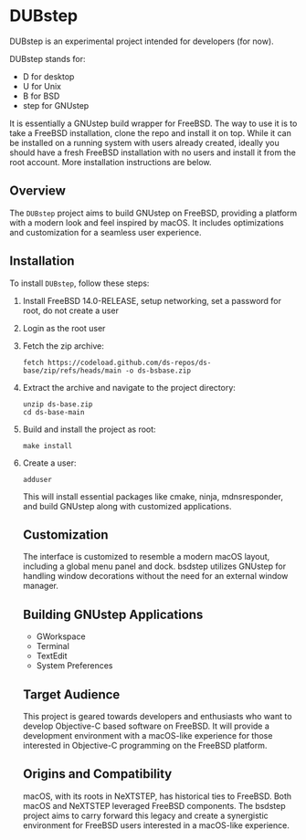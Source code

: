 # DUBstep
DUBstep is an experimental project intended for developers (for now).

DUBstep stands for:

- D for desktop
- U for Unix
- B for BSD
- step for GNUstep

It is essentially a GNUstep build wrapper for FreeBSD. The way to use it is to take a FreeBSD installation, clone the repo and install it on top.
While it can be installed on a running system with users already created, ideally you should have a fresh FreeBSD installation with no users and install it from the root account. More installation instructions are below.

## Overview

The `DUBstep` project aims to build GNUstep on FreeBSD, providing a platform with a modern look and feel inspired by macOS. It includes optimizations and customization for a seamless user experience.

## Installation

To install `DUBstep`, follow these steps:

1. Install FreeBSD 14.0-RELEASE, setup networking, set a password for root, do not create a user
2. Login as the root user
3. Fetch the zip archive:
   ```
   fetch https://codeload.github.com/ds-repos/ds-base/zip/refs/heads/main -o ds-bsbase.zip
   ```
4. Extract the archive and navigate to the project directory:
   ```
   unzip ds-base.zip
   cd ds-base-main
   ```
5. Build and install the project as root:
   ```
   make install
   ```
6. Create a user:
   ```
   adduser
   ```

   This will install essential packages like cmake, ninja, mdnsresponder, and build GNUstep along with customized applications.

   ## Customization

   The interface is customized to resemble a modern macOS layout, including a global menu panel and dock. bsdstep utilizes GNUstep for handling window decorations without the need for an external window manager.

   ## Building GNUstep Applications

   * GWorkspace
   * Terminal
   * TextEdit
   * System Preferences

   ## Target Audience

   This project is geared towards developers and enthusiasts who want to develop Objective-C based software on FreeBSD. It will provide a development environment with a macOS-like experience for those interested in Objective-C programming on the FreeBSD platform.

   ## Origins and Compatibility

   macOS, with its roots in NeXTSTEP, has historical ties to FreeBSD. Both macOS and NeXTSTEP leveraged FreeBSD components. The bsdstep project aims to carry forward this legacy and create a synergistic environment for FreeBSD users interested in a macOS-like experience.
